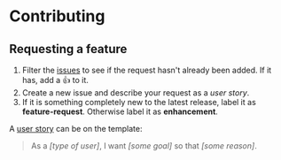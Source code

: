 # Contributing

## Requesting a feature

1. Filter the [issues](https://github.com/oscarb/pinapple/issues) to see if the request hasn't already been added. If it has, add a :+1: to it.
2. Create a new issue and describe your request as a _user story_. 
3. If it is something completely new to the latest release, label it as **feature-request**. Otherwise label it as **enhancement**.

A [user story](https://en.wikipedia.org/wiki/User_story) can be on the template: 

> As a _[type of user]_, I want _[some goal]_ so that _[some reason]_.
